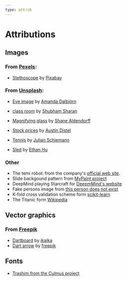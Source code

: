 ```yaml
---
type: attrib
---
```


# Attributions

<div style="direction:ltr;unicode-bidi:bidi-override">

## Images

### From [Pexels](https://www.pexels.com/):

- [Stethoscope](https://www.pexels.com/photo/blue-and-silver-stetoscope-40568/) by [Pixabay](https://www.pexels.com/@pixabay)

### From [Unsplash](https://unsplash.com):

- [Eye image](https://unsplash.com/photos/UbJMy92p8wk) by [Amanda Dalbjörn](https://unsplash.com/@amandadalbjorn?utm_source=unsplash&amp;utm_medium=referral&amp;utm_content=creditCopyText)

- [class room](https://unsplash.com/photos/Z-fq3wBVfMU) by [Shubham Sharan](https://unsplash.com/@shubhamsharan?utm_source=unsplash&amp;utm_medium=referral&amp;utm_content=creditCopyText)

- [Magnifying glass](https://unsplash.com/photos/mQHEgroKw2k) by [Shane Aldendorff](https://unsplash.com/@pluyar?utm_source=unsplash&amp;utm_medium=referral&amp;utm_content=creditCopyText)

- [Stock prices](https://unsplash.com/photos/DfjJMVhwH_8) by [Austin Distel](https://unsplash.com/@austindistel?utm_source=unsplash&amp;utm_medium=referral&amp;utm_content=creditCopyText)

- [Tennis](https://unsplash.com/photos/Z4Sxy1_3wdY) by [Julian Schiemann](https://unsplash.com/@bonvoyagepictures?utm_source=unsplash&amp;utm_medium=referral&amp;utm_content=creditCopyText)

- [Sled](https://unsplash.com/photos/yB_aiAWkm40) by [Ethan Hu](https://unsplash.com/@ethanhjy?utm_source=unsplash&utm_medium=referral&utm_content=creditCopyText)

### Other

- The temi robot: from the company's [official web site](https://www.robotemi.com/).
- Slide backgound pattern from [MyPaint project](https://github.com/mypaint/mypaint)
- DeepMind playing Starcraft for [DeepmMind's website](https://deepmind.com/blog/article/alphastar-mastering-real-time-strategy-game-starcraft-ii)
- Fake persons image from [this person does not exist](https://thispersondoesnotexist.com/)
- K-fold cross validation scheme form [scikit-learn](https://scikit-learn.org/stable/modules/cross_validation.html)
- The Titanic form [Wikipedia](https://en.wikipedia.org/wiki/Titanic)

## Vector graphics

### From [Freepik](https://www.freepik.com/)

- [Dartboard](https://www.freepik.com/free-vector/dart-board-icon_838791.htm) by [ikaika](https://www.freepik.com/ikaika)
- [Dart arrow](https://www.freepik.com/free-vector/target-concept_764916.htm) by [freepik](https://www.freepik.com/freepik)

## Fonts

- [Trashim from the Culmus project](http://culmus.sourceforge.net/fancy/index.html)

</div>
